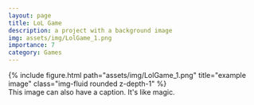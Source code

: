 ```yaml
---
layout: page
title: LoL Game
description: a project with a background image
img: assets/img/LolGame_1.png
importance: 7
category: Games
---
```


<div class="row">
    <div class="col-sm mt-3 mt-md-0">
        {% include figure.html path="assets/img/LolGame_1.png" title="example image" class="img-fluid rounded z-depth-1" %}
    </div>
</div>
<div class="caption">
    This image can also have a caption. It's like magic.
</div>

